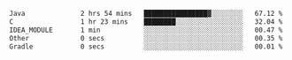 <!--START_SECTION:waka-->

```txt
Java              2 hrs 54 mins   ████████████████▓░░░░░░░░   67.12 %
C                 1 hr 23 mins    ████████░░░░░░░░░░░░░░░░░   32.04 %
IDEA_MODULE       1 min           ░░░░░░░░░░░░░░░░░░░░░░░░░   00.47 %
Other             0 secs          ░░░░░░░░░░░░░░░░░░░░░░░░░   00.35 %
Gradle            0 secs          ░░░░░░░░░░░░░░░░░░░░░░░░░   00.01 %
```

<!--END_SECTION:waka-->
